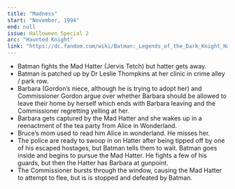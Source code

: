 ```yaml
---
title: "Madness"
start: "November, 1994"
end: null
issue: Halloween Special 2
arc: "Haunted Knight"
link: "https://dc.fandom.com/wiki/Batman:_Legends_of_the_Dark_Knight_Halloween_Special_Vol_1_2"
---
```


- Batman fights the Mad Hatter (Jervis Tetch) but hatter gets away.
- Batman is patched up by Dr Leslie Thompkins at her clinic in crime alley / park row.
- Barbara (Gordon’s niece, although he is trying to adopt her) and Commissioner Gordon argue over whether Barbara should be allowed to leave their home by herself which ends with Barbara leaving and the Commissioner regretting yelling at her.
- Barbara gets captured by the Mad Hatter and she wakes up in a reenactment of the tea party from Alice in Wonderland. 
- Bruce’s mom used to read him Alice in wonderland. He misses her.
- The police are ready to swoop in on Hatter after being tipped off by one of his escaped hostages, but Batman tells them to wait. Batman goes inside and begins to pursue the Mad Hatter. He fights a few of his guards, but then the Hatter has Barbara at gunpoint. 
- The Commissioner bursts through the window, causing the Mad Hatter to attempt to flee, but is is stopped and defeated by Batman.
